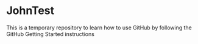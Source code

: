 # JohnTest
This is a temporary repository to learn how to use GitHub by following the GitHub Getting Started instructions
